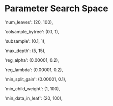 # Parameter Search Space

'num_leaves': (20, 100),

'colsample_bytree': (0.1, 1),

'subsample': (0.1, 1),

'max_depth': (5, 15),

'reg_alpha': (0.00001, 0.2),

'reg_lambda': (0.00001, 0.2),

'min_split_gain': (0.00001, 0.1),

'min_child_weight': (1, 100),

'min_data_in_leaf': (20, 100),